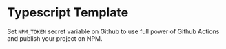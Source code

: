 # Typescript Template

Set `NPM_TOKEN` secret variable on Github to use full power of Github Actions and publish your project on NPM.
